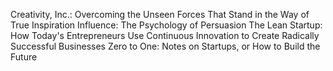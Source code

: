 Creativity, Inc.: Overcoming the Unseen Forces That Stand in the Way of True Inspiration
Influence: The Psychology of Persuasion
The Lean Startup: How Today's Entrepreneurs Use Continuous Innovation to Create Radically Successful Businesses
Zero to One: Notes on Startups, or How to Build the Future